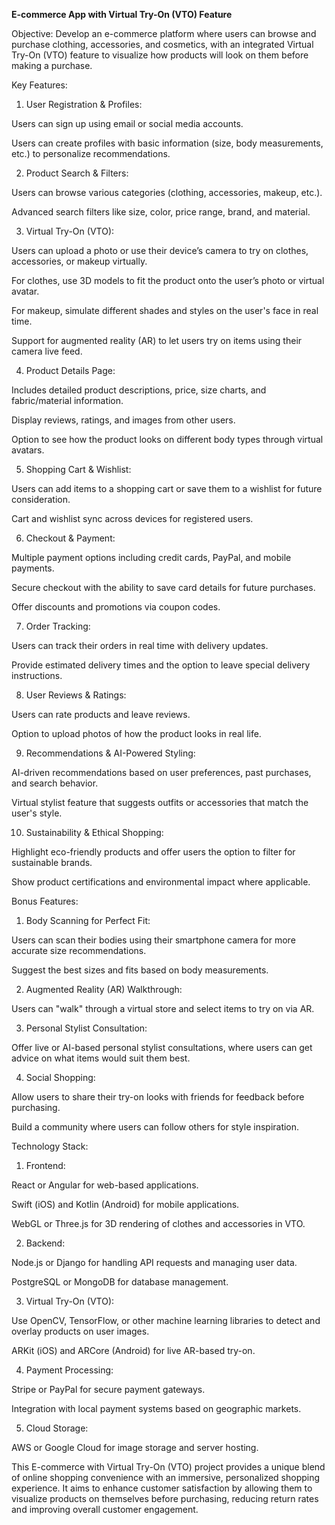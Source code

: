 <b>E-commerce App with Virtual Try-On (VTO) Feature</b>

Objective:
Develop an e-commerce platform where users can browse and purchase clothing, accessories, and cosmetics, with an integrated Virtual Try-On (VTO) feature to visualize how products will look on them before making a purchase.

Key Features:

1. User Registration & Profiles:

Users can sign up using email or social media accounts.

Users can create profiles with basic information (size, body measurements, etc.) to personalize recommendations.


2. Product Search & Filters:

Users can browse various categories (clothing, accessories, makeup, etc.).

Advanced search filters like size, color, price range, brand, and material.


3. Virtual Try-On (VTO):

Users can upload a photo or use their device’s camera to try on clothes, accessories, or makeup virtually.

For clothes, use 3D models to fit the product onto the user’s photo or virtual avatar.

For makeup, simulate different shades and styles on the user's face in real time.

Support for augmented reality (AR) to let users try on items using their camera live feed.


4. Product Details Page:

Includes detailed product descriptions, price, size charts, and fabric/material information.

Display reviews, ratings, and images from other users.

Option to see how the product looks on different body types through virtual avatars.


5. Shopping Cart & Wishlist:

Users can add items to a shopping cart or save them to a wishlist for future consideration.

Cart and wishlist sync across devices for registered users.


6. Checkout & Payment:

Multiple payment options including credit cards, PayPal, and mobile payments.

Secure checkout with the ability to save card details for future purchases.

Offer discounts and promotions via coupon codes.


7. Order Tracking:

Users can track their orders in real time with delivery updates.

Provide estimated delivery times and the option to leave special delivery instructions.


8. User Reviews & Ratings:

Users can rate products and leave reviews.

Option to upload photos of how the product looks in real life.


9. Recommendations & AI-Powered Styling:

AI-driven recommendations based on user preferences, past purchases, and search behavior.

Virtual stylist feature that suggests outfits or accessories that match the user's style.

10. Sustainability & Ethical Shopping:

Highlight eco-friendly products and offer users the option to filter for sustainable brands.

Show product certifications and environmental impact where applicable.

Bonus Features:

1. Body Scanning for Perfect Fit:

Users can scan their bodies using their smartphone camera for more accurate size recommendations.

Suggest the best sizes and fits based on body measurements.


2. Augmented Reality (AR) Walkthrough:

Users can "walk" through a virtual store and select items to try on via AR.


3. Personal Stylist Consultation:

Offer live or AI-based personal stylist consultations, where users can get advice on what items would suit them best.


4. Social Shopping:

Allow users to share their try-on looks with friends for feedback before purchasing.

Build a community where users can follow others for style inspiration.


Technology Stack:

1. Frontend:

React or Angular for web-based applications.

Swift (iOS) and Kotlin (Android) for mobile applications.

WebGL or Three.js for 3D rendering of clothes and accessories in VTO.


2. Backend:

Node.js or Django for handling API requests and managing user data.

PostgreSQL or MongoDB for database management.

3. Virtual Try-On (VTO):

Use OpenCV, TensorFlow, or other machine learning libraries to detect and overlay products on user images.

ARKit (iOS) and ARCore (Android) for live AR-based try-on.

4. Payment Processing:

Stripe or PayPal for secure payment gateways.

Integration with local payment systems based on geographic markets.

5. Cloud Storage:

AWS or Google Cloud for image storage and server hosting.


This E-commerce with Virtual Try-On (VTO) project provides a unique blend of online shopping convenience with an immersive, personalized shopping experience. It aims to enhance customer satisfaction by allowing them to visualize products on themselves before purchasing, reducing return rates and improving overall customer engagement.
